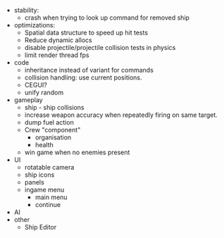 * stability:
  - crash when trying to look up command for removed ship
* optimizations:
  - Spatial data structure to speed up hit tests
  - Reduce dynamic allocs
  - disable projectile/projectile collision tests in physics
  - limit render thread fps
* code
  - inheritance instead of variant for commands
  - collision handling: use current positions.
  - CEGUI?
  - unify random
* gameplay
  - ship - ship collisions
  - increase weapon accuracy when repeatedly firing on
    same target.
  - dump fuel action
  - Crew "component"
    + organisation
    + health
  - win game when no enemies present
* UI
  - rotatable camera
  - ship icons
  - panels
  - ingame menu
    +  main menu
    + continue
* AI    
* other
  - Ship Editor